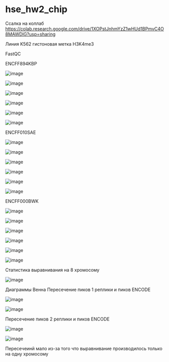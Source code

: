 # hse_hw2_chip
Cсалка на коллаб 
https://colab.research.google.com/drive/1XOPstJnhmYzZ1wHUd1BPmvC4O8MAWDlG?usp=sharing

Линия K562 гистоновая метка H3K4me3

FastQC

ENCFF894KBP

![image](https://user-images.githubusercontent.com/84396301/222819667-25dfae72-484c-4304-be2a-0120fcc68d9e.png)

![image](https://user-images.githubusercontent.com/84396301/222819987-e8eef6c2-5e2b-487a-9de3-4350dca813dc.png)

![image](https://user-images.githubusercontent.com/84396301/222820198-d0fb6bef-c1b3-4218-ae58-fd23d4e2fb49.png)

![image](https://user-images.githubusercontent.com/84396301/222820363-38a766c9-83a0-4a1a-9036-28962aaf4546.png)

![image](https://user-images.githubusercontent.com/84396301/222820418-ac81002c-8a0b-4b4e-bee5-a72e7ac508a6.png)

![image](https://user-images.githubusercontent.com/84396301/222820497-fe148787-cda3-4841-8366-2cad6d21902b.png)

ENCFF010SAE

![image](https://user-images.githubusercontent.com/84396301/222820613-e9a78eab-f556-4b86-9631-2fd171f8339c.png)

![image](https://user-images.githubusercontent.com/84396301/222820702-29614b15-f8eb-4a57-848a-0d353a4221d2.png)

![image](https://user-images.githubusercontent.com/84396301/222820753-80045ea3-8500-4371-9540-d9ef2aab1aab.png)

![image](https://user-images.githubusercontent.com/84396301/222820791-9e6d0e91-e045-4b03-96e9-4122cbea381c.png)

![image](https://user-images.githubusercontent.com/84396301/222820847-f1cb4808-4942-4f3b-8439-e4c74bca3337.png)

![image](https://user-images.githubusercontent.com/84396301/222820885-f0e63645-ac65-43b4-80c4-7344cf4bd460.png)

ENCFF000BWK

![image](https://user-images.githubusercontent.com/84396301/222820980-2a10152b-74d7-4f83-a2ec-f8486c4896d5.png)

![image](https://user-images.githubusercontent.com/84396301/222821091-eeeac2bc-b94e-449d-b3f5-44312b54cd80.png)

![image](https://user-images.githubusercontent.com/84396301/222821138-83d607d8-1c06-4d16-a7b9-b98187386ac7.png)

![image](https://user-images.githubusercontent.com/84396301/222821169-28a448e6-9daf-4750-ad8d-aecae62e2861.png)

![image](https://user-images.githubusercontent.com/84396301/222821210-664e3bfd-5b22-45e7-a3d4-73e6e1c246f2.png)

![image](https://user-images.githubusercontent.com/84396301/222821240-c980b638-4f05-4212-b3d4-96980e7b0437.png)

Статистика выравнивания на 8 хромосому

![image](https://user-images.githubusercontent.com/84396301/222821459-4c3cbadf-e403-4a48-aee5-dafcb6d9d549.png)

Диаграммы Венна
Пересечение пиков 1 реплики и пиков ENCODE

![image](https://user-images.githubusercontent.com/84396301/222821659-c787776d-d098-4d5c-bc6b-a96e62727f7a.png)

![image](https://user-images.githubusercontent.com/84396301/222821714-30f1b57f-1e38-4879-924a-a2d6263a78df.png)

Пересечение пиков 2 реплики и пиков ENCODE

![image](https://user-images.githubusercontent.com/84396301/222821941-57ad957c-49dc-4cd5-863d-2fd70ab2fadd.png)

![image](https://user-images.githubusercontent.com/84396301/222822062-5fa6deed-ca66-4023-bc11-e408d5e86fe8.png)

Пересечеинй мало из-за того что выравнивание производилось только на одну хромосому
